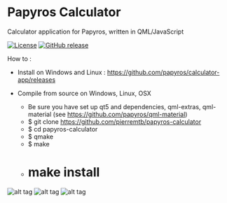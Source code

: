 # Papyros Calculator
Calculator application for Papyros, written in QML/JavaScript

[![License](https://img.shields.io/badge/license-LGPLv3.0%2B-blue.svg)](#)
[![GitHub release](https://img.shields.io/badge/release-0.2-red.svg)](https://github.com/papyros/calculator-app/releases)

How to :

* Install on Windows and Linux :
https://github.com/papyros/calculator-app/releases

* Compile from source on Windows, Linux, OSX
  - Be sure you have set up qt5 and dependencies, qml-extras, qml-material (see https://github.com/papyros/qml-material)
  - $ git clone https://github.com/pierremtb/papyros-calculator
  - $ cd papyros-calculator
  - $ qmake
  - $ make
  - # make install

![alt tag](https://raw.githubusercontent.com/pierremtb/papyros-calculator/master/screenshots/papyros-calculator.png)
![alt tag](https://raw.githubusercontent.com/pierremtb/papyros-calculator/master/screenshots/papyros-calculator-windows.png)
![alt tag](https://raw.githubusercontent.com/pierremtb/papyros-calculator/master/screenshots/papyros-calculator-ios9.png)
